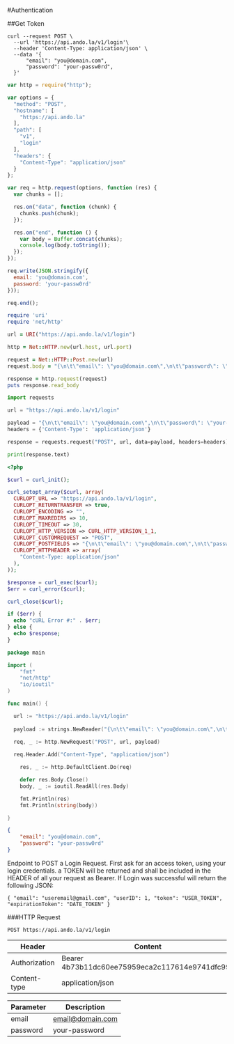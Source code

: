 #Authentication

##Get Token

```shell
curl --request POST \
  --url 'https://api.ando.la/v1/login'\
  --header 'Content-Type: application/json' \
  --data '{
	  "email": "you@domain.com",
	  "password": "your-passw0rd",
  }'
```

```javascript
var http = require("http");

var options = {
  "method": "POST",
  "hostname": [
    "https://api.ando.la"
  ],
  "path": [
    "v1",
    "login"
  ],
  "headers": {
    "Content-Type": "application/json"
  }
};

var req = http.request(options, function (res) {
  var chunks = [];

  res.on("data", function (chunk) {
    chunks.push(chunk);
  });

  res.on("end", function () {
    var body = Buffer.concat(chunks);
    console.log(body.toString());
  });
});

req.write(JSON.stringify({ 
  email: 'you@domain.com',
  password: 'your-passw0rd'
}));

req.end();
```

```ruby
require 'uri'
require 'net/http'

url = URI("https://api.ando.la/v1/login")

http = Net::HTTP.new(url.host, url.port)

request = Net::HTTP::Post.new(url)
request.body = "{\n\t\"email\": \"you@domain.com\",\n\t\"password\": \"your-passw0rd\"\n}"

response = http.request(request)
puts response.read_body
```

```python
import requests

url = "https://api.ando.la/v1/login"

payload = "{\n\t\"email\": \"you@domain.com\",\n\t\"password\": \"your-passw0rd\"}"
headers = {'Content-Type': 'application/json'}

response = requests.request("POST", url, data=payload, headers=headers)

print(response.text)
```

```php
<?php

$curl = curl_init();

curl_setopt_array($curl, array(
  CURLOPT_URL => "https://api.ando.la/v1/login",
  CURLOPT_RETURNTRANSFER => true,
  CURLOPT_ENCODING => "",
  CURLOPT_MAXREDIRS => 10,
  CURLOPT_TIMEOUT => 30,
  CURLOPT_HTTP_VERSION => CURL_HTTP_VERSION_1_1,
  CURLOPT_CUSTOMREQUEST => "POST",
  CURLOPT_POSTFIELDS => "{\n\t\"email\": \"you@domain.com\",\n\t\"password\": \"your-passw0rd\"\n}",
  CURLOPT_HTTPHEADER => array(
    "Content-Type: application/json"
  ),
));

$response = curl_exec($curl);
$err = curl_error($curl);

curl_close($curl);

if ($err) {
  echo "cURL Error #:" . $err;
} else {
  echo $response;
}
```

```go
package main

import (
	"fmt"
	"net/http"
	"io/ioutil"
)

func main() {

  url := "https://api.ando.la/v1/login"
  
  payload := strings.NewReader("{\n\t\"email\": \"you@domain.com\",\n\t\"password\": \"your-passw0rd\"\n}")

  req, _ := http.NewRequest("POST", url, payload)
  
  req.Header.Add("Content-Type", "application/json")

	res, _ := http.DefaultClient.Do(req)

	defer res.Body.Close()
	body, _ := ioutil.ReadAll(res.Body)

	fmt.Println(res)
	fmt.Println(string(body))

}
```

```json
{
	"email": "you@domain.com",
	"password": "your-passw0rd"
}
```

Endpoint to POST a Login Request. First ask for an access token, using your login credentials. a TOKEN will be returned and shall be included in the HEADER of all your request as Bearer. If Login was successful will return the following JSON:

`{
    "email": "useremail@gmail.com",
    "userID": 1,
    "token": "USER_TOKEN",
    "expirationToken": "DATE_TOKEN"
}`

###HTTP Request

`POST https://api.ando.la/v1/login`

Header | Content
--------- | -----------
Authorization | Bearer 4b73b11dc60ee75959eca2c117614e9741dfc99a
Content-type | application/json

Parameter | Description
--------- | -----------
email | email@domain.com
password | your-password
